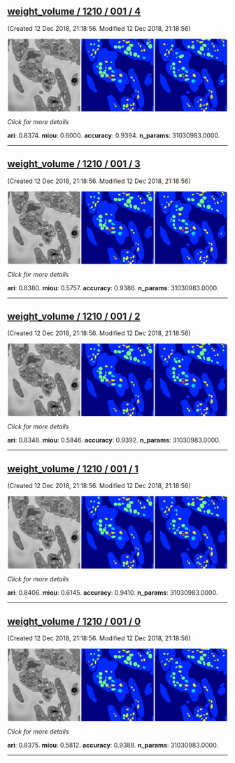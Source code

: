 <div class="thumbnail"><a href="4"><h2>weight_volume / 1210 / 001 / 4</h2></a><p>(Created 12 Dec 2018, 21:18:56. Modified 12 Dec 2018, 21:18:56)
</p><a href="4"><img src="4/media/summary.png" align="center"></a><p>
<i>Click for more details</i>
</p></div>

**ari**: 0.8374. **miou**: 0.6000. **accuracy**: 0.9394. **n_params**: 31030983.0000. 

---

<div class="thumbnail"><a href="3"><h2>weight_volume / 1210 / 001 / 3</h2></a><p>(Created 12 Dec 2018, 21:18:56. Modified 12 Dec 2018, 21:18:56)
</p><a href="3"><img src="3/media/summary.png" align="center"></a><p>
<i>Click for more details</i>
</p></div>

**ari**: 0.8380. **miou**: 0.5757. **accuracy**: 0.9386. **n_params**: 31030983.0000. 

---

<div class="thumbnail"><a href="2"><h2>weight_volume / 1210 / 001 / 2</h2></a><p>(Created 12 Dec 2018, 21:18:56. Modified 12 Dec 2018, 21:18:56)
</p><a href="2"><img src="2/media/summary.png" align="center"></a><p>
<i>Click for more details</i>
</p></div>

**ari**: 0.8348. **miou**: 0.5846. **accuracy**: 0.9392. **n_params**: 31030983.0000. 

---

<div class="thumbnail"><a href="1"><h2>weight_volume / 1210 / 001 / 1</h2></a><p>(Created 12 Dec 2018, 21:18:56. Modified 12 Dec 2018, 21:18:56)
</p><a href="1"><img src="1/media/summary.png" align="center"></a><p>
<i>Click for more details</i>
</p></div>

**ari**: 0.8406. **miou**: 0.6145. **accuracy**: 0.9410. **n_params**: 31030983.0000. 

---

<div class="thumbnail"><a href="0"><h2>weight_volume / 1210 / 001 / 0</h2></a><p>(Created 12 Dec 2018, 21:18:56. Modified 12 Dec 2018, 21:18:56)
</p><a href="0"><img src="0/media/summary.png" align="center"></a><p>
<i>Click for more details</i>
</p></div>

**ari**: 0.8375. **miou**: 0.5812. **accuracy**: 0.9388. **n_params**: 31030983.0000. 

---